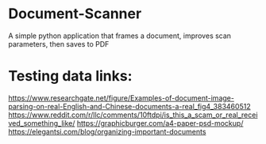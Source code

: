 # Document-Scanner

A simple python application that frames a document, improves scan parameters, then saves to PDF

# Testing data links:

https://www.researchgate.net/figure/Examples-of-document-image-parsing-on-real-English-and-Chinese-documents-a-real_fig4_383460512
https://www.reddit.com/r/llc/comments/10ftdpi/is_this_a_scam_or_real_received_something_like/
https://graphicburger.com/a4-paper-psd-mockup/
https://elegantsi.com/blog/organizing-important-documents
